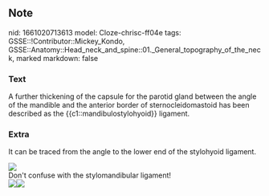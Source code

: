 ## Note
nid: 1661020713613
model: Cloze-chrisc-ff04e
tags: GSSE::!Contributor::Mickey_Kondo, GSSE::Anatomy::Head_neck_and_spine::01._General_topography_of_the_neck, marked
markdown: false

### Text
A further thickening of the capsule for the parotid gland between the angle of the mandible and the anterior border of sternocleidomastoid has been described as the {{c1::mandibulostylohyoid}} ligament.

### Extra
It can be traced from the angle to the lower end of the stylohyoid
ligament.
<div><img src="mandibulostylohyoid.jpg"></div>
<div>
  Don't confuse with the stylomandibular ligament!
  <div><img src="capsule.jpg"><img src=
  "070417_0758_DeepCervica4.jpg"></div>
</div>
